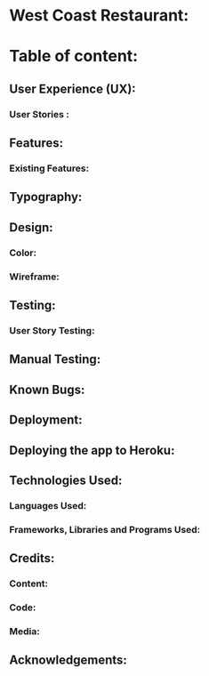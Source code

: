 # West Coast Restaurant:
# Table of content:
## User Experience (UX):
### User Stories :
## Features:
### Existing Features:
## Typography:
## Design:
### Color:
### Wireframe:
## Testing:
### User Story Testing:
## Manual Testing:
## Known Bugs:
## Deployment:
## Deploying the app to Heroku:
## Technologies Used:
### Languages Used:
### Frameworks, Libraries and Programs Used:
## Credits: 
### Content:
### Code:
### Media:
## Acknowledgements: